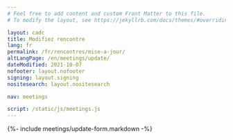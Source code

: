 ```yaml
---
# Feel free to add content and custom Front Matter to this file.
# To modify the layout, see https://jekyllrb.com/docs/themes/#overriding-theme-defaults

layout: cadc
title: Modifiez rencontre
lang: fr
permalink: /fr/rencontres/mise-a-jour/
altLangPage: /en/meetings/update/
dateModified: 2021-10-07
nofooter: layout.nofooter
signing: layout.signing
nositesearch: layout.nositesearch

nav: meetings

script: /static/js/meetings.js
---
```


{%- include meetings/update-form.markdown -%}
